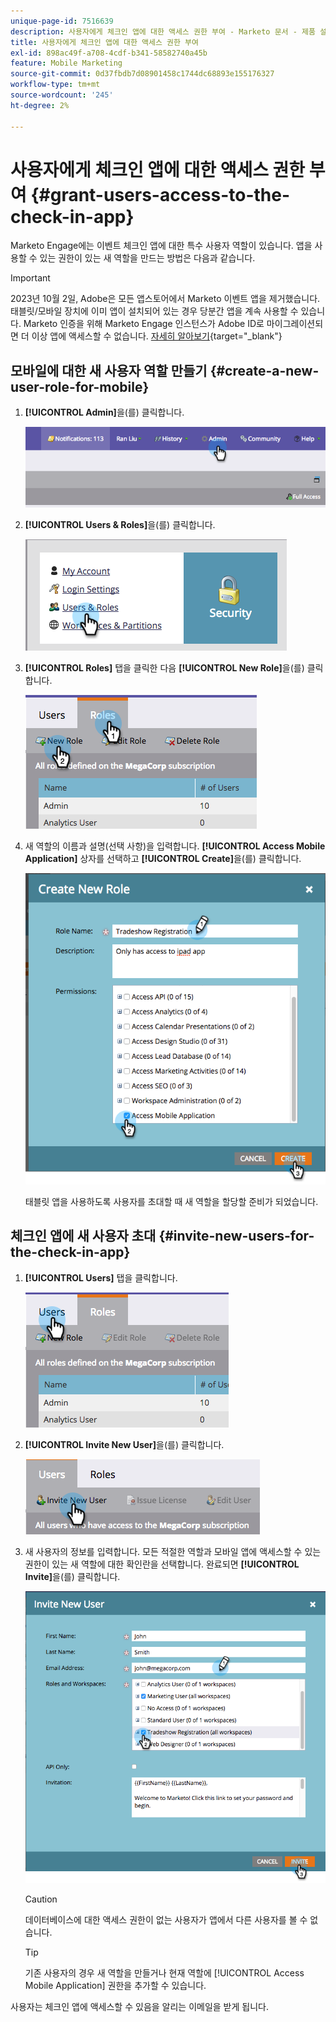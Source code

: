 ```yaml
---
unique-page-id: 7516639
description: 사용자에게 체크인 앱에 대한 액세스 권한 부여 - Marketo 문서 - 제품 설명서
title: 사용자에게 체크인 앱에 대한 액세스 권한 부여
exl-id: 898ac49f-a708-4cdf-b341-58582740a45b
feature: Mobile Marketing
source-git-commit: 0d37fbdb7d08901458c1744dc68893e155176327
workflow-type: tm+mt
source-wordcount: '245'
ht-degree: 2%

---
```


# 사용자에게 체크인 앱에 대한 액세스 권한 부여 {#grant-users-access-to-the-check-in-app}

Marketo Engage에는 이벤트 체크인 앱에 대한 특수 사용자 역할이 있습니다. 앱을 사용할 수 있는 권한이 있는 새 역할을 만드는 방법은 다음과 같습니다.

>[!IMPORTANT]
>
>2023년 10월 2일, Adobe은 모든 앱스토어에서 Marketo 이벤트 앱을 제거했습니다. 태블릿/모바일 장치에 이미 앱이 설치되어 있는 경우 당분간 앱을 계속 사용할 수 있습니다. Marketo 인증을 위해 Marketo Engage 인스턴스가 Adobe ID로 마이그레이션되면 더 이상 앱에 액세스할 수 없습니다. [자세히 알아보기](https://nation.marketo.com/t5/product-discussions/marketo-events-app-and-marketo-moments-app-end-of-life/m-p/340712/highlight/true#M193869){target="_blank"}

## 모바일에 대한 새 사용자 역할 만들기 {#create-a-new-user-role-for-mobile}

1. **[!UICONTROL Admin]**&#x200B;을(를) 클릭합니다.

   ![](assets/image2015-6-2-10-3a39-3a31.png)

1. **[!UICONTROL Users & Roles]**&#x200B;을(를) 클릭합니다.

   ![](assets/image2015-6-2-10-3a56-3a0.png)

1. **[!UICONTROL Roles]** 탭을 클릭한 다음 **[!UICONTROL New Role]**&#x200B;을(를) 클릭합니다.

   ![](assets/image2015-6-2-11-3a3-3a23.png)

1. 새 역할의 이름과 설명(선택 사항)을 입력합니다. **[!UICONTROL Access Mobile Application]** 상자를 선택하고 **[!UICONTROL Create]**&#x200B;을(를) 클릭합니다.

   ![](assets/image2015-6-2-11-3a4-3a58.png)

   태블릿 앱을 사용하도록 사용자를 초대할 때 새 역할을 할당할 준비가 되었습니다.

## 체크인 앱에 새 사용자 초대 {#invite-new-users-for-the-check-in-app}

1. **[!UICONTROL Users]** 탭을 클릭합니다.

   ![](assets/image2015-6-2-11-3a10-3a42.png)

1. **[!UICONTROL Invite New User]**&#x200B;을(를) 클릭합니다.

   ![](assets/image2015-6-2-11-3a11-3a32.png)

1. 새 사용자의 정보를 입력합니다. 모든 적절한 역할과 모바일 앱에 액세스할 수 있는 권한이 있는 새 역할에 대한 확인란을 선택합니다. 완료되면 **[!UICONTROL Invite]**&#x200B;을(를) 클릭합니다.

   ![](assets/image2015-6-2-11-3a16-3a26.png)

   >[!CAUTION]
   >
   >데이터베이스에 대한 액세스 권한이 없는 사용자가 앱에서 다른 사용자를 볼 수 없습니다.

   >[!TIP]
   >
   >기존 사용자의 경우 새 역할을 만들거나 현재 역할에 [!UICONTROL Access Mobile Application] 권한을 추가할 수 있습니다.

사용자는 체크인 앱에 액세스할 수 있음을 알리는 이메일을 받게 됩니다.
